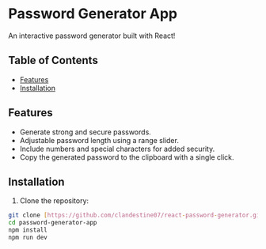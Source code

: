 # Password Generator App

An interactive password generator built with React!

## Table of Contents
- [Features](#features)
- [Installation](#installation)

## Features

- Generate strong and secure passwords.
- Adjustable password length using a range slider.
- Include numbers and special characters for added security.
- Copy the generated password to the clipboard with a single click.

## Installation

1. Clone the repository:

```bash
git clone [https://github.com/clandestine07/react-password-generator.git]
cd password-generator-app
npm install
npm run dev
